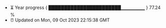 - ⏳ Year progress { ███████████████████████▁▁▁▁▁▁▁ } 77.24 %
- ⏰ Updated on Mon, 09 Oct 2023 22:15:38 GMT

